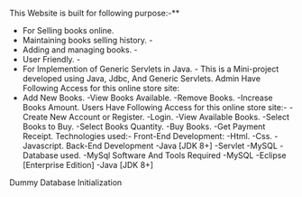 This Website is built for following purpose:-** 
- For Selling books online.
- Maintaining books selling history. -
- Adding and managing books. -
- User Friendly. -
- For Implemention of Generic Servlets in Java. -
This is a Mini-project developed using Java, Jdbc, And Generic Servlets.
Admin Have Following Access for this online store site:
- Add New Books.
-View Books Available.
-Remove Books.
-Increase Books Amount.
Users Have Following Access for this online store site:-
-Create New Account or Register.
-Login.
-View Available Books.
-Select Books to Buy.
-Select Books Quantity.
-Buy Books.
-Get Payment Receipt.
Technologies used:-
Front-End Development:
-Html.
-Css.
-Javascript.
Back-End Development
-Java [JDK 8+]
-Servlet
-MySQL
-Database used.
-MySql
Software And Tools Required
-MySQL
-Eclipse [Enterprise Edition]
-Java [JDK 8+]

Dummy Database Initialization


